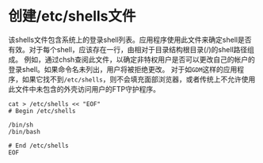 创建/etc/shells文件
===========================
该shells文件包含系统上的登录shell列表。应用程序使用此文件来确定shell是否有效。对于每个shell，应该存在一行，由相对于目录结构根目录(/)的shell路径组成。
例如，通过chsh查阅此文件，以确定非特权用户是否可以更改自己的帐户的登录shell。如果命令名未列出，用户将被拒绝更改。
对于如`GDM`这样的应用程序，如果它找不到`/etc/shells`，则不会填充面部浏览器，或者传统上不允许使用此文件中未包含的外壳访问用户的FTP守护程序。
```
cat > /etc/shells << "EOF"
# Begin /etc/shells

/bin/sh
/bin/bash

# End /etc/shells
EOF
```